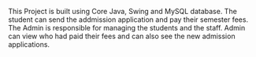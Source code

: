This Project is built using Core Java, Swing and MySQL database. The student can send the addmission application and pay their semester fees.
The Admin is responsible for managing the students and the staff. Admin can view who had paid their fees and can also see the new admission applications.

